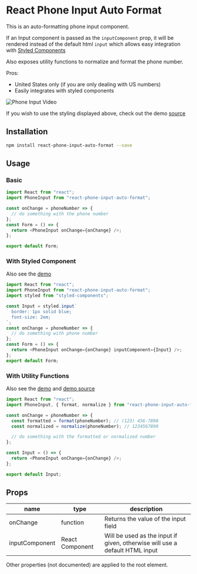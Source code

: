 # React Phone Input Auto Format

This is an auto-formatting phone input component.

If an Input component is passed as the `inputComponent` prop, it will be rendered instead of the default html `input` which allows easy integration with [Styled Components](https://www.styled-components.com/)

Also exposes utility functions to normalize and format the phone number.

Pros:

* United States only (if you are only dealing with US numbers)
* Easily integrates with styled components

![Phone Input Video](https://media.giphy.com/media/xULW8JUzLEJL5Gjf4A/giphy.gif)

If you wish to use the styling displayed above, check out the demo [source](demo/styledInput.js)

## Installation

```sh
npm install react-phone-input-auto-format --save
```

## Usage

### Basic

```js
import React from "react";
import PhoneInput from "react-phone-input-auto-format";

const onChange = phoneNumber => {
  // do something with the phone number
};
const Form = () => {
  return <PhoneInput onChange={onChange} />;
};

export default Form;
```

### With Styled Component

Also see the [demo](https://jim-moody.github.io/react-phone-input-auto-format)

```js
import React from "react";
import PhoneInput from "react-phone-input-auto-format";
import styled from "styled-components";

const Input = styled.input`
  border: 1px solid blue;
  font-size: 2em;
`;
const onChange = phoneNumber => {
  // do something with phone number
};
const Form = () => {
  return <PhoneInput onChange={onChange} inputComponent={Input} />;
};
export default Form;
```

### With Utility Functions

Also see the [demo](https://jim-moody.github.io/react-phone-input-auto-format) and [demo source](demo/utilityFunctions.js)

```js
import React from "react";
import PhoneInput, { format, normalize } from "react-phone-input-auto-format";

const onChange = phoneNumber => {
  const formatted = format(phoneNumber); // (123) 456-7890
  const normalized = normalize(phoneNumber); // 1234567890

  // do something with the formatted or normalized number
};

const Input = () => {
  return <PhoneInput onChange={onChange} />;
};

export default Input;
```

## Props

| name           | type            | description                                                                 |
| -------------- | --------------- | --------------------------------------------------------------------------- |
| onChange       | function        | Returns the value of the input field                                        |
| inputComponent | React Component | Will be used as the input if given, otherwise will use a default HTML input |

Other properties (not documented) are applied to the root element.
